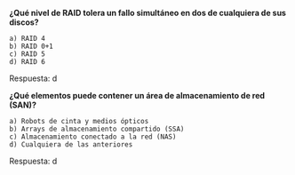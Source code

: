 **¿Qué nivel de RAID tolera un fallo simultáneo en dos de cualquiera de sus discos?**

	a) RAID 4
	b) RAID 0+1
	c) RAID 5
	d) RAID 6

Respuesta: d

**¿Qué elementos puede contener un área de almacenamiento de red (SAN)?**

	a) Robots de cinta y medios ópticos
	b) Arrays de almacenamiento compartido (SSA)
	c) Almacenamiento conectado a la red (NAS)
	d) Cualquiera de las anteriores

Respuesta: d
